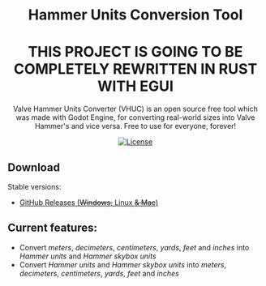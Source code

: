 <p align="center">
    <h1 align = "center">Hammer Units Conversion Tool</h1>
</p>
<p align="center">
    <h1 align = "center">THIS PROJECT IS GOING TO BE COMPLETELY REWRITTEN IN RUST WITH EGUI</h1>
</p>
<p align="center">
    Valve Hammer Units Converter (VHUC) is an open source free tool which was made with Godot Engine, for converting real-world sizes into Valve Hammer's and vice versa. Free to use for everyone, forever!
</p>
<p align="center">
    <a href="https://github.com/Orama-Interactive/Pixelorama/blob/master/LICENSE">
        <img src="https://img.shields.io/github/license/degradka/Valve-Hammer-Units-Converter.svg" alt="License" />
    </a>
</p>

## Download
Stable versions:
- [GitHub Releases (~~Windows,~~ Linux ~~& Mac~~)](https://github.com/degradka/Valve-Hammer-Units-Converter/releases)

## Current features:
- Convert *meters*, *decimeters*, *centimeters*, *yards*, *feet* and *inches* into *Hammer units* and *Hammer skybox units*
- Convert *Hammer units* and *Hammer skybox units* into *meters*, *decimeters*, *centimeters*, *yards*, *feet* and *inches*
